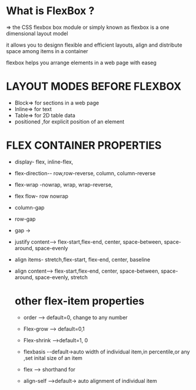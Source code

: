 # What is FlexBox ?

=> the CSS flexbox box module or simply known as flexbox is a one dimensional layout model

it allows you to designn flexible and efficient layouts, align and distribute space among items in a container

flexbox helps you arrange elements in a web page with easeg

# LAYOUT MODES BEFORE FLEXBOX

- Block=> for sections in a web page
- Inline=> for text
- Table=> for 2D table data
- positioned ,for explicit position of an element

# FLEX CONTAINER PROPERTIES

- display- flex, inline-flex,
- flex-direction-- row,row-reverse, column, column-reverse
- flex-wrap -nowrap, wrap, wrap-reverse,
- flex flow- <flex-direction><flex-wrap> row nowrap
- column-gap
- row-gap
- gap -><row-gap><column-gap>
- justify content--> flex-start,flex-end, center, space-between,
  space-around, space-evenly
- align items- stretch,flex-start, flex-end, center, baseline
- align content--> flex-start,flex-end, center, space-between,
  space-around, space-evenly, stretch

  # other flex-item properties

  - order --> default=0, change to any number
  - Flex-grow --> default=0,1
  - Flex-shrink -->default=1, 0
  - flexbasis   --default->auto width of individual item,in percentile,or any ,set inital size of an item
  - flex -->  shorthand for <flex-grow><flex-shrink><flex-basix>

  - align-self -->default-> 
  auto alignment of individual item


